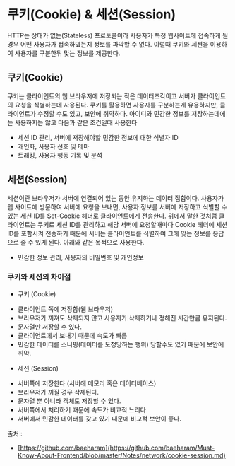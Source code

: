 # 쿠키(Cookie) & 세션(Session)

HTTP는 상태가 없는(Stateless) 프로토콜이라 사용자가 특정 웹사이트에 접속하게 될 경우 어떤 사용자가 접속하였는지 정보를 파악할 수 없다. 이럴때 쿠키와 세션을 이용하여 사용자를 구분한뒤 맞는 정보를 제공한다.

## 쿠키(Cookie)

쿠키는 클라이언트의 웹 브라우저에 저장되는 작은 데이터조각이고 서버가 클라이언트의 요청을 식별하는데 사용된다. 쿠키를 활용하면 사용자를 구분하는게 유용하지만, 클라이언트가 수정할 수도 있고, 보안에 취약하다. 
아이디와 민감한 정보를 저장하는데에는 사용하지는 않고 다음과 같은 조건일때 사용한다

+ 세션 ID 관리, 서버에 저장해야할 민감한 정보에 대한 식별자 ID
+ 개인화, 사용자 선호 및 테마 
+ 트래킹, 사용자 행동 기록 및 분석



## 세션(Session)

세션이란 브라우저가 서버에 연결되어 있는 동안 유지하는 데이터 집합이다. 사용자가 웹 사이트에 방문하여 서버에 요청을 보내면, 사용자 정보를 서버에 저장하고 식별할 수 있는 세션 ID를 Set-Cookie 헤더로 클라이언트에게 전송한다. 위에서 말한 것처럼 클라이언트는 쿠키로 세션 ID를 관리하고 해당 서버에 요청할때마다 Cookie 헤더에 세션 ID를 포함시켜 전송하기 때문에 서버는 클라이언트를 식별하여 그에 맞는 정보를 응답으로 줄 수 있게 된다. 
아래와 같은 목적으로 사용한다.

+ 민감한 정보 관리, 사용자의 비밀번호 및 개인정보


### 쿠키와 세션의 차이점

+ 쿠키 (Cookie)
 - 클라이언트 쪽에 저장함(웹 브라우저)
 - 브라우저가 꺼져도 삭제되지 않고 사용자가 삭제하거나 정해진 시간만큼 유지된다. 
 - 문자열만 저장할 수 있다.
 - 클라이언트에서 보내기 때문에 속도가 빠름
 - 민감한 데이터를 스니핑(데이터를 도청당하는 행위) 당할수도 있기 때문에 보안에 취약.

+ 세션 (Session) 
 - 서버쪽에 저장한다 (서버에 메모리 혹은 데이터베이스)
 - 브라우저가 꺼질 경우 삭제된다.
 - 문자열 뿐 아니라 객체도 저장할 수 있다.
 - 서버쪽에서 처리하기 때문에 속도가 비교적 느리다
 - 서버에서 민감한 데이터를 갖고 있기 때문에 비교적 보안이 좋다.


출처 : 
+ [https://github.com/baeharam](https://github.com/baeharam/Must-Know-About-Frontend/blob/master/Notes/network/cookie-session.md)